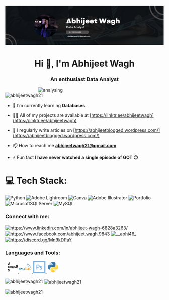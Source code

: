 ![logo](https://github.com/abhijeetwagh21/abhijeetwagh21/blob/main/chrome_5aEl2eyRfE.png)
<h1 align="center">Hi 👋, I'm Abhijeet Wagh</h1>
<h3 align="center">An enthusiast Data Analyst</h3>

<img align="right" alt="analysing" width="400" src="https://user-images.githubusercontent.com/55389276/140866485-8fb1c876-9a8f-4d6a-98dc-08c4981eaf70.gif">

<p align="left"> <img src="https://komarev.com/ghpvc/?username=abhijeetwagh21&label=Profile%20views&color=0e75b6&style=flat" alt="abhijeetwagh21" /> </p>

- 🌱 I’m currently learning **Databases**

- 👨‍💻 All of my projects are available at [https://linktr.ee/abhijeetwagh](https://linktr.ee/abhijeetwagh)

- 📝 I regularly write articles on [https://abhijeetblogged.wordpress.com/](https://abhijeetblogged.wordpress.com/)

- 📫 How to reach me **abhijeetwagh21@gmail.com**

- ⚡ Fun fact **I have never watched a single episode of GOT 😐**

# 💻 Tech Stack:
![Python](https://img.shields.io/badge/python-3670A0?style=for-the-badge&logo=python&logoColor=ffdd54) ![Adobe Lightroom](https://img.shields.io/badge/Adobe%20Lightroom-31A8FF.svg?style=for-the-badge&logo=Adobe%20Lightroom&logoColor=white) ![Canva](https://img.shields.io/badge/Canva-%2300C4CC.svg?style=for-the-badge&logo=Canva&logoColor=white) ![Adobe Illustrator](https://img.shields.io/badge/adobeillustrator-%23FF9A00.svg?style=for-the-badge&logo=adobeillustrator&logoColor=white) ![Portfolio](https://img.shields.io/badge/Portfolio-%23000000.svg?style=for-the-badge&logo=firefox&logoColor=#FF7139) ![MicrosoftSQLServer](https://img.shields.io/badge/Microsoft%20SQL%20Sever-CC2927?style=for-the-badge&logo=microsoft%20sql%20server&logoColor=white) ![MySQL](https://img.shields.io/badge/mysql-%2300f.svg?style=for-the-badge&logo=mysql&logoColor=white)

<h3 align="left">Connect with me:</h3>
<p align="left">
<a href="https://linkedin.com/in/https://www.linkedin.com/in/abhijeet-wagh-6828a3263/" target="blank"><img align="center" src="https://raw.githubusercontent.com/rahuldkjain/github-profile-readme-generator/master/src/images/icons/Social/linked-in-alt.svg" alt="https://www.linkedin.com/in/abhijeet-wagh-6828a3263/" height="30" width="40" /></a>
<a href="https://fb.com/https://www.facebook.com/abhijeet.wagh.9843" target="blank"><img align="center" src="https://raw.githubusercontent.com/rahuldkjain/github-profile-readme-generator/master/src/images/icons/Social/facebook.svg" alt="https://www.facebook.com/abhijeet.wagh.9843" height="30" width="40" /></a>
<a href="https://instagram.com/__abhi46_" target="blank"><img align="center" src="https://raw.githubusercontent.com/rahuldkjain/github-profile-readme-generator/master/src/images/icons/Social/instagram.svg" alt="__abhi46_" height="30" width="40" /></a>
<a href="https://discord.gg/https://discord.gg/Mn9kDPaY" target="blank"><img align="center" src="https://raw.githubusercontent.com/rahuldkjain/github-profile-readme-generator/master/src/images/icons/Social/discord.svg" alt="https://discord.gg/Mn9kDPaY" height="30" width="40" /></a>
</p>

<h3 align="left">Languages and Tools:</h3>
<p align="left"> <a href="https://canvasjs.com" target="_blank" rel="noreferrer"> <img src="https://raw.githubusercontent.com/Hardik0307/Hardik0307/master/assets/canvasjs-charts.svg" alt="canvasjs" width="40" height="40"/> </a> <a href="https://www.mysql.com/" target="_blank" rel="noreferrer"> <img src="https://raw.githubusercontent.com/devicons/devicon/master/icons/mysql/mysql-original-wordmark.svg" alt="mysql" width="40" height="40"/> </a> <a href="https://www.photoshop.com/en" target="_blank" rel="noreferrer"> <img src="https://raw.githubusercontent.com/devicons/devicon/master/icons/photoshop/photoshop-line.svg" alt="photoshop" width="40" height="40"/> </a> <a href="https://www.python.org" target="_blank" rel="noreferrer"> <img src="https://raw.githubusercontent.com/devicons/devicon/master/icons/python/python-original.svg" alt="python" width="40" height="40"/> </a> </p>

<p><img align="left" src="https://github-readme-stats.vercel.app/api/top-langs?username=abhijeetwagh21&show_icons=true&locale=en&layout=compact" alt="abhijeetwagh21" /></p>

<p>&nbsp;<img align="center" src="https://github-readme-stats.vercel.app/api?username=abhijeetwagh21&show_icons=true&locale=en" alt="abhijeetwagh21" /></p>

<p><img align="center" src="https://github-readme-streak-stats.herokuapp.com/?user=abhijeetwagh21&" alt="abhijeetwagh21" /></p>
